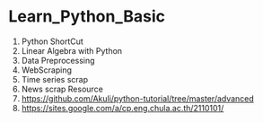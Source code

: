 # Learn_Python_Basic
1. Python ShortCut
2. Linear Algebra with Python
3. Data Preprocessing
4. WebScraping
5. Time series scrap
6. News scrap
Resource
1. https://github.com/Akuli/python-tutorial/tree/master/advanced
2. https://sites.google.com/a/cp.eng.chula.ac.th/2110101/
